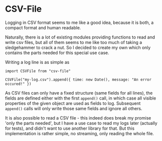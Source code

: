 # CSV-File

Logging in CSV format seems to me like a good idea, because it is both, a compact format and human readable.

Naturally, there is a lot of existing modules providing functions to read and write csv files, but all of them seems to me like too much of taking a sledgehammer to crack a nut. So I decided to create my own which only contains the parts needed for this special use case.

Writing a log line is as simple as

    import CSVFile from "csv-file"

    CSVFile("my-log.csv").append({ time: new Date(), message: "An error occured!" })

As CSV files can only have a fixed structure (same fields for all lines), the fields are defined either with the first `append()` call, in which case all visible properties of the given object are used as fields to log. Subsequent `append()` calls will only write those same fields and ignore all others.

It is also possible to read a CSV file - this indeed does break my promise 'only the parts needed', but I have a use case to read my logs later (actually for tests), and didn't want to use another library for that. But this implementation is rather simple, no streaming, only reading the whole file.
